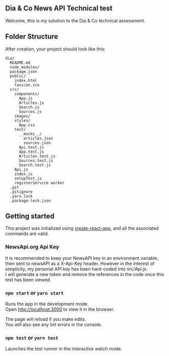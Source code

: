 ## Dia & Co News API Technical test
Welcome, this is my solution to the Dia & Co technical assessment.  

## Folder Structure

After creation, your project should look like this:

```
dia/
  README.md
  node_modules/
  package.json
  public/
    index.html
    favicon.ico
  src/
    components/
      App.js
      Articles.js
      Search.js
      Sources.js
    images/
    styles/
      App.css
    test/
      __mocks__/
        articles.json
        sources.json
      Api.test.js
      App.test.js
      Articles.test.js
      Sources.test.js
      Search.test.js
    Api.js  
    index.js
    setupTest.js
    registerService worker
  .git
  .gitignore
  .yarn.lock
  .package-lock.json
```

## Getting started
This project was initialized using [create-react-app](https://github.com/facebook/create-react-app), and all the associated commands are valid.

### NewsApi.org Api Key
It is recommended to keep your NewsAPI key in an environment variable, then sent to newsAPI as a X-Api-Key header.  However in the interest of simplicity, my personal API key has been hard-coded into src/Api.js.<br>
I will generate a new token and remove the references in the code once this test has been viewed.

### `npm start` or `yarn start`

Runs the app in the development mode.<br>
Open [http://localhost:3000](http://localhost:3000) to view it in the browser.

The page will reload if you make edits.<br>
You will also see any lint errors in the console.

### `npm test` or `yarn test`

Launches the test runner in the interactive watch mode.<br>